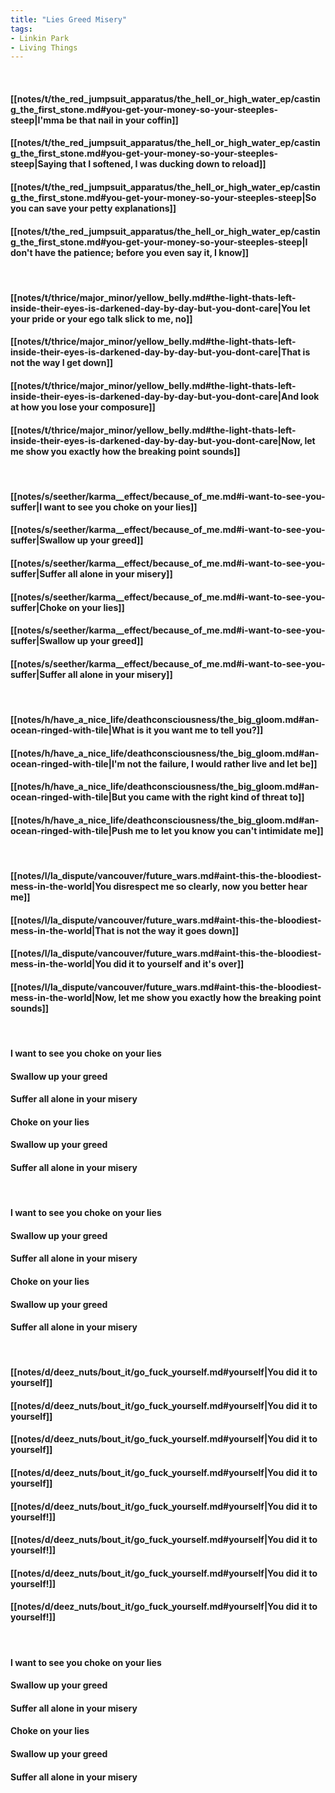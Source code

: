 ```yaml
---
title: "Lies Greed Misery"
tags:
- Linkin Park
- Living Things
---
```

&nbsp;
#### [[notes/t/the_red_jumpsuit_apparatus/the_hell_or_high_water_ep/casting_the_first_stone.md#you-get-your-money-so-your-steeples-steep|I'mma be that nail in your coffin]]
#### [[notes/t/the_red_jumpsuit_apparatus/the_hell_or_high_water_ep/casting_the_first_stone.md#you-get-your-money-so-your-steeples-steep|Saying that I softened, I was ducking down to reload]]
#### [[notes/t/the_red_jumpsuit_apparatus/the_hell_or_high_water_ep/casting_the_first_stone.md#you-get-your-money-so-your-steeples-steep|So you can save your petty explanations]]
#### [[notes/t/the_red_jumpsuit_apparatus/the_hell_or_high_water_ep/casting_the_first_stone.md#you-get-your-money-so-your-steeples-steep|I don't have the patience; before you even say it, I know]]
&nbsp;
#### [[notes/t/thrice/major_minor/yellow_belly.md#the-light-thats-left-inside-their-eyes-is-darkened-day-by-day-but-you-dont-care|You let your pride or your ego talk slick to me, no]]
#### [[notes/t/thrice/major_minor/yellow_belly.md#the-light-thats-left-inside-their-eyes-is-darkened-day-by-day-but-you-dont-care|That is not the way I get down]]
#### [[notes/t/thrice/major_minor/yellow_belly.md#the-light-thats-left-inside-their-eyes-is-darkened-day-by-day-but-you-dont-care|And look at how you lose your composure]]
#### [[notes/t/thrice/major_minor/yellow_belly.md#the-light-thats-left-inside-their-eyes-is-darkened-day-by-day-but-you-dont-care|Now, let me show you exactly how the breaking point sounds]]
&nbsp;
#### [[notes/s/seether/karma__effect/because_of_me.md#i-want-to-see-you-suffer|I want to see you choke on your lies]]
#### [[notes/s/seether/karma__effect/because_of_me.md#i-want-to-see-you-suffer|Swallow up your greed]]
#### [[notes/s/seether/karma__effect/because_of_me.md#i-want-to-see-you-suffer|Suffer all alone in your misery]]
#### [[notes/s/seether/karma__effect/because_of_me.md#i-want-to-see-you-suffer|Choke on your lies]]
#### [[notes/s/seether/karma__effect/because_of_me.md#i-want-to-see-you-suffer|Swallow up your greed]]
#### [[notes/s/seether/karma__effect/because_of_me.md#i-want-to-see-you-suffer|Suffer all alone in your misery]]
&nbsp;
#### [[notes/h/have_a_nice_life/deathconsciousness/the_big_gloom.md#an-ocean-ringed-with-tile|What is it you want me to tell you?]]
#### [[notes/h/have_a_nice_life/deathconsciousness/the_big_gloom.md#an-ocean-ringed-with-tile|I'm not the failure, I would rather live and let be]]
#### [[notes/h/have_a_nice_life/deathconsciousness/the_big_gloom.md#an-ocean-ringed-with-tile|But you came with the right kind of threat to]]
#### [[notes/h/have_a_nice_life/deathconsciousness/the_big_gloom.md#an-ocean-ringed-with-tile|Push me to let you know you can't intimidate me]]
&nbsp;
#### [[notes/l/la_dispute/vancouver/future_wars.md#aint-this-the-bloodiest-mess-in-the-world|You disrespect me so clearly, now you better hear me]]
#### [[notes/l/la_dispute/vancouver/future_wars.md#aint-this-the-bloodiest-mess-in-the-world|That is not the way it goes down]]
#### [[notes/l/la_dispute/vancouver/future_wars.md#aint-this-the-bloodiest-mess-in-the-world|You did it to yourself and it's over]]
#### [[notes/l/la_dispute/vancouver/future_wars.md#aint-this-the-bloodiest-mess-in-the-world|Now, let me show you exactly how the breaking point sounds]]
&nbsp;
#### I want to see you choke on your lies
#### Swallow up your greed
#### Suffer all alone in your misery
#### Choke on your lies
#### Swallow up your greed
#### Suffer all alone in your misery
&nbsp;
#### I want to see you choke on your lies
#### Swallow up your greed
#### Suffer all alone in your misery
#### Choke on your lies
#### Swallow up your greed
#### Suffer all alone in your misery
&nbsp;
#### [[notes/d/deez_nuts/bout_it/go_fuck_yourself.md#yourself|You did it to yourself]]
#### [[notes/d/deez_nuts/bout_it/go_fuck_yourself.md#yourself|You did it to yourself]]
#### [[notes/d/deez_nuts/bout_it/go_fuck_yourself.md#yourself|You did it to yourself]]
#### [[notes/d/deez_nuts/bout_it/go_fuck_yourself.md#yourself|You did it to yourself]]
#### [[notes/d/deez_nuts/bout_it/go_fuck_yourself.md#yourself|You did it to yourself!]]
#### [[notes/d/deez_nuts/bout_it/go_fuck_yourself.md#yourself|You did it to yourself!]]
#### [[notes/d/deez_nuts/bout_it/go_fuck_yourself.md#yourself|You did it to yourself!]]
#### [[notes/d/deez_nuts/bout_it/go_fuck_yourself.md#yourself|You did it to yourself!]]
&nbsp;
#### I want to see you choke on your lies
#### Swallow up your greed
#### Suffer all alone in your misery
#### Choke on your lies
#### Swallow up your greed
#### Suffer all alone in your misery
